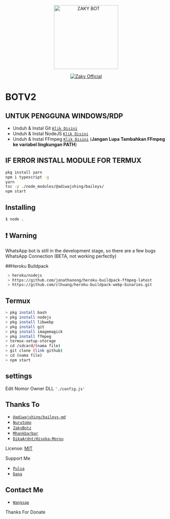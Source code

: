<p align="center">
<img src="https://l.top4top.io/p_22225gd9e0.jpg" alt="ZAKY BOT" width="200"/>

<p align="center">
    <a href="https://Zakybotz.github.io">
        <img
            src="https://readme-typing-svg.herokuapp.com?size=15&width=280&lines=Created+By+Zaky+Ganz+♨️"
            alt="Zaky Official"
        />
    </a>
</p>

# BOTV2

## UNTUK PENGGUNA WINDOWS/RDP

* Unduh & Instal Git [`Klik Disini`](https://git-scm.com/downloads)
* Unduh & Instal NodeJS [`Klik Disini`](https://nodejs.org/en/download)
* Unduh & Instal FFmpeg [`Klik Disini`](https://ffmpeg.org/download.html) (**Jangan Lupa Tambahkan FFmpeg ke variabel lingkungan PATH**)

## IF ERROR INSTALL MODULE FOR TERMUX

```bash
pkg install yarn
npm i typescript -g
yarn
tsc -p ./node_modules/@adiwajshing/baileys/
npm start
```

## Installing
```bash
$ node .
```

## ❗ Warning
WhatsApp bot is still in the development stage, so there are a few bugs
WhatsApp Connection (BETA, not working perfectly)

##Heroku Buildpack
```bash
 > heroku/nodejs
 > https://github.com/jonathanong/heroku-buildpack-ffmpeg-latest
 > https://github.com/clhuang/heroku-buildpack-webp-binaries.git
```

## Termux
```bash
> pkg install bash
> pkg install nodejs
> pkg install libwebp
> pkg install git
> pkg install imagemagick
> pkg install ffmpeg
> termux-setup-storage
> cd /sdcard/(nama file)
> git clone (link github)
> cd (nama file)
> npm start
```

## settings
Edit Nomor Owner DLL `'./config.js'`

## Thanks To
* [`@adiwajshing/baileys-md`](https://github.com/adiwajshing/baileys/tree/multi-device)
* [`Nurutomo`](https://github.com/Nurutomo)
* [`ZakyBotz`](https://github.com/Zakybotz)
* [`Mhankbarbar`](https://github.com/MhankBarBar)
* [`DikaArdnt/Hisoka-Morou`](https://github.com/DikaArdnt/Hisoka-Morou)

License: [MIT](https://en.wikipedia.org/wiki/MIT_License)

Support Me
* [`Pulsa`](+6289525641549)
* [`Dana`](+6289525641549)

## Contact Me
* [`Wangsap`](https://wa.me/62858779027560)

Thanks For Donate